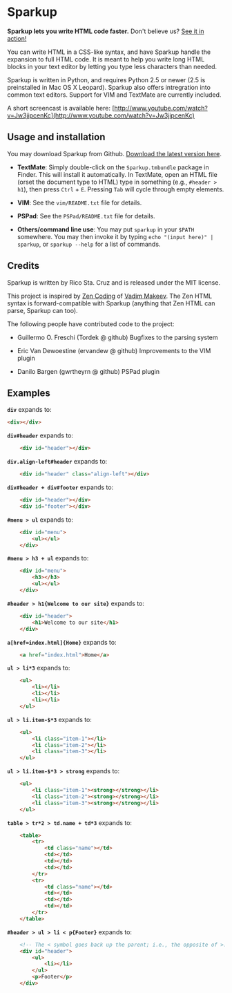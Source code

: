 Sparkup
=======

**Sparkup lets you write HTML code faster.** Don't believe us?
[See it in action!](http://www.youtube.com/watch?v=Jw3jipcenKc)

You can write HTML in a CSS-like syntax, and have Sparkup handle the expansion to full HTML
code. It is meant to help you write long HTML blocks in your text editor by letting you
type less characters than needed.

Sparkup is written in Python, and requires Python 2.5 or newer (2.5 is preinstalled in 
Mac OS X Leopard). Sparkup also offers intregration into common text editors. Support for VIM
and TextMate are currently included.

A short screencast is available here: 
[http://www.youtube.com/watch?v=Jw3jipcenKc](http://www.youtube.com/watch?v=Jw3jipcenKc)

Usage and installation
----------------------
You may download Sparkup from Github. [Download the latest version here](http://github.com/rstacruz/sparkup/downloads).

 - **TextMate**: Simply double-click on the `Sparkup.tmbundle` package in Finder. This
   will install it automatically. In TextMate, open an HTML file (orset the document type to
   HTML) type in something (e.g., `#header > h1`), then press `Ctrl` + `E`. Pressing `Tab`
   will cycle through empty elements.

 - **VIM**: See the `vim/README.txt` file for details.

 - **PSPad**: See the `PSPad/README.txt` file for details.

 - **Others/command line use**: You may put `sparkup` in your `$PATH` somewhere. You may then
   invoke it by typing `echo "(input here)" | sparkup`, or `sparkup --help` for a list of commands.

Credits
-------

Sparkup is written by Rico Sta. Cruz and is released under the MIT license.

This project is inspired by [Zen Coding](http://code.google.com/p/zen-coding/) of
[Vadim Makeev](http://pepelsbey.net). The Zen HTML syntax is forward-compatible with Sparkup
(anything that Zen HTML can parse, Sparkup can too).

The following people have contributed code to the project:

 - Guillermo O. Freschi (Tordek @ github)
   Bugfixes to the parsing system

 - Eric Van Dewoestine (ervandew @ github)
   Improvements to the VIM plugin

 - Danilo Bargen (gwrtheyrn @ github)
   PSPad plugin

Examples
--------

**`div`** expands to:

```html
<div></div>
```

**`div#header`** expands to:

```html
    <div id="header"></div>
```

**`div.align-left#header`** expands to:

```html
    <div id="header" class="align-left"></div>
```

**`div#header + div#footer`** expands to:

```html
    <div id="header"></div>
    <div id="footer"></div>
```

**`#menu > ul`** expands to:

```html
    <div id="menu">
        <ul></ul>
    </div>
```

**`#menu > h3 + ul`** expands to:

```html
    <div id="menu">
        <h3></h3>
        <ul></ul>
    </div>
```

**`#header > h1{Welcome to our site}`** expands to:

```html
    <div id="header">
        <h1>Welcome to our site</h1>
    </div>
```

**`a[href=index.html]{Home}`** expands to:

```html
    <a href="index.html">Home</a>
```

**`ul > li*3`** expands to:

```html
    <ul>
        <li></li>
        <li></li>
        <li></li>
    </ul>
```

**`ul > li.item-$*3`** expands to:

```html
    <ul>
        <li class="item-1"></li>
        <li class="item-2"></li>
        <li class="item-3"></li>
    </ul>
```

**`ul > li.item-$*3 > strong`** expands to:

```html
    <ul>
        <li class="item-1"><strong></strong></li>
        <li class="item-2"><strong></strong></li>
        <li class="item-3"><strong></strong></li>
    </ul>
```

**`table > tr*2 > td.name + td*3`** expands to:

```html
    <table>
        <tr>
            <td class="name"></td>
            <td></td>
            <td></td>
            <td></td>
        </tr>
        <tr>
            <td class="name"></td>
            <td></td>
            <td></td>
            <td></td>
        </tr>
    </table>
```

**`#header > ul > li < p{Footer}`** expands to:

```html
    <!-- The < symbol goes back up the parent; i.e., the opposite of >. -->
    <div id="header">
        <ul>
            <li></li>
        </ul>
        <p>Footer</p>
    </div>
```
